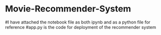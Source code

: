 # Movie-Recommender-System
#I have attached the notebook file as both ipynb and as a python file for reference
#app.py is the code for deployment of the recommender system
